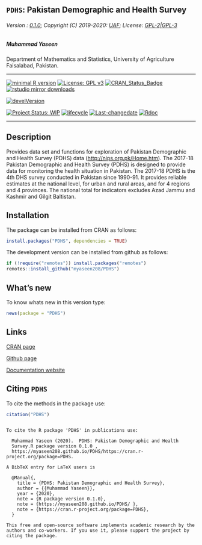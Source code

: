 
## `PDHS`: Pakistan Demographic and Health Survey

###### Version : [0.1.0](https://myaseen208.github.io/PDHS/); Copyright (C) 2019-2020: [UAF](http://uaf.edu.pk//); License: [GPL-2|GPL-3](https://www.r-project.org/Licenses/)

##### *Muhammad Yaseen*

Department of Mathematics and Statistics, University of Agriculture
Faisalabad, Pakistan.

-----

[![minimal R
version](https://img.shields.io/badge/R%3E%3D-3.5.0-6666ff.svg)](https://cran.r-project.org/)
[![License: GPL
v3](https://img.shields.io/badge/License-GPL%20v3-blue.svg)](https://www.gnu.org/licenses/gpl-3.0)
[![CRAN\_Status\_Badge](https://www.r-pkg.org/badges/version-last-release/PDHS)](https://cran.r-project.org/package=PDHS)
[![rstudio mirror
downloads](https://cranlogs.r-pkg.org/badges/grand-total/PDHS?color=green)](https://CRAN.R-project.org/package=PDHS)
<!-- [![packageversion](https://img.shields.io/badge/Package%20version-0.2.3.3-orange.svg)](https://github.com/myaseen208/PDHS) -->

[![develVersion](https://img.shields.io/badge/devel%20version-0.1.0-orange.svg)](https://github.com/myaseen208/PDHS)

<!-- [![GitHub Download Count](https://github-basic-badges.herokuapp.com/downloads/myaseen208/PDHS/total.svg)] -->

[![Project Status:
WIP](http://www.repostatus.org/badges/latest/inactive.svg)](http://www.repostatus.org/#inactive)
[![lifecycle](https://img.shields.io/badge/lifecycle-stable-brightgreen.svg)](https://www.tidyverse.org/lifecycle/#stable)
[![Last-changedate](https://img.shields.io/badge/last%20change-2020--02--22-yellowgreen.svg)](https://github.com/myaseen208/PDHS)
[![Rdoc](http://www.rdocumentation.org/badges/version/PDHS)](http://www.rdocumentation.org/packages/PDHS)

-----

## Description

Provides data set and functions for exploration of Pakistan Demographic
and Health Survey (PDHS) data (<http://nips.org.pk/Home.htm>). The
2017-18 Pakistan Demographic and Health Survey (PDHS) is designed to
provide data for monitoring the health situation in Pakistan. The
2017-18 PDHS is the 4th DHS survey conducted in Pakistan since 1990-91.
It provides reliable estimates at the national level, for urban and
rural areas, and for 4 regions and 4 provinces. The national total for
indicators excludes Azad Jammu and Kashmir and Gilgit Baltistan.

## Installation

The package can be installed from CRAN as follows:

``` r
install.packages("PDHS", dependencies = TRUE)
```

The development version can be installed from github as follows:

``` r
if (!require("remotes")) install.packages("remotes")
remotes::install_github("myaseen208/PDHS")
```

## What’s new

To know whats new in this version type:

``` r
news(package = "PDHS")
```

## Links

[CRAN page](https://cran.r-project.org/package=PDHS)

[Github page](https://github.com/myaseen208/PDHS)

[Documentation website](https://myaseen208.github.io/PDHS/)

## Citing `PDHS`

To cite the methods in the package use:

``` r
citation("PDHS")
```

``` 

To cite the R package 'PDHS' in publications use:

  Muhammad Yaseen (2020).  PDHS: Pakistan Demographic and Health
  Survey.R package version 0.1.0 ,
  https://myaseen208.github.io/PDHS/https://cran.r-project.org/package=PDHS.

A BibTeX entry for LaTeX users is

  @Manual{,
    title = {PDHS: Pakistan Demographic and Health Survey},
    author = {{Muhammad Yaseen}},
    year = {2020},
    note = {R package version 0.1.0},
    note = {https://myaseen208.github.io/PDHS/ },
    note = {https://cran.r-project.org/package=PDHS},
  }

This free and open-source software implements academic research by the
authors and co-workers. If you use it, please support the project by
citing the package.
```
